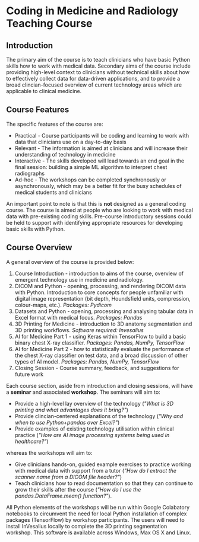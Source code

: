# Coding in Medicine and Radiology Teaching Course

## Introduction

The primary aim of the course is to teach clinicians who have basic Python skills how to work with medical data. Secondary aims of the course include providing high-level context to clinicians without technical skills about how to effectively collect data for data-driven applications, and to provide a broad clincian-focused overview of current technology areas which are applicable to clinical medicine.

## Course Features

The specific features of the course are:

- Practical - Course participants will be coding and learning to work with data that clinicians use on a day-to-day basis
- Relevant - The information is aimed at clinicians and will increase their understanding of technology in medicine
- Interactive - The skills developed will lead towards an end goal in the final session: building a simple ML algorithm to interpret chest radiographs
- Ad-hoc - The workshops can be completed synchronously or asynchronously, which may be a better fit for the busy schedules of medical students and clinicians

An important point to note is that this is **not** designed as a general coding course. The course is aimed at people who are looking to work with medical data with pre-existing coding skills. Pre-course introductory sessions could be held to support with identifying appropriate resources for developing basic skills with Python.

## Course Overview

A general overview of the course is provided below:

1. Course Introduction - introduction to aims of the course, overview of emergent technology use in medicine and radiology.
2. DICOM and Python - opening, processing, and rendering DICOM data with Python. Introduction to core concepts for people unfamiliar with digital image representation (bit depth, Houndsfield units, compression, colour-maps, etc.). *Packages: Pydicom*
3. Datasets and Python - opening, processing and analysing tabular data in Excel format with medical focus. *Packages: Pandas*
4. 3D Printing for Medicine - introduction to 3D anatomy segmentation and 3D printing workflows. *Software required: Invesalius*
5. AI for Medicine Part 1 - using Keras within TensorFlow to build a basic binary chest X-ray classifier. *Packages: Pandas, NumPy, TensorFlow*
6. AI for Medicine Part 2 - how to statistically evaluate the performance of the chest X-ray classifier on test data, and a broad discussion of other types of AI model. *Packages: Pandas, NumPy, TensorFlow*
7. Closing Session - Course summary, feedback, and suggestions for future work

Each course section, aside from introduction and closing sessions, will have a **seminar** and associated **workshop**. The seminars will aim to:
 
- Provide a high-level lay overview of the technology (*"What is 3D printing and what advantages does it bring?"*)
- Provide clincian-centered explanations of the technology (*"Why and when to use Python+pandas over Excel?"*)
- Provide examples of existing technology utilisation within clinical practice (*"How are AI image processing systems being used in healthcare?"*)

whereas the workshops will aim to:

- Give clinicians hands-on, guided example exercises to practice working with medical data with support from a tutor (*"How do I extract the scanner name from a DICOM file header?"*) 
- Teach clinicians how to read documentation so that they can continue to grow their skills after the course (*"How do I use the pandas.DataFrame.mean() function?"*).

All Python elements of the workshops will be run within Google Colabatory notebooks to circumvent the need for local Python installation of complex packages (TensorFlow) by workshop participants. The users will need to install InVesalius locally to complete the 3D printing segmentation workshop. This software is available across Windows, Max OS X and Linux.